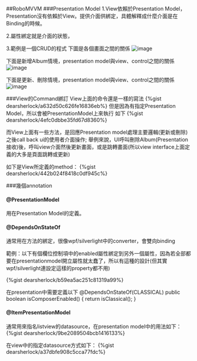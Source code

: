
##RoboMVVM
###Presentation Model
1.View依賴於Presentation Model，Presentation沒有依賴於View。提供介面供綁定，具體解釋成什麼介面是在Binding的時候。

2.屬性綁定就是介面的狀態，

3.範例是一個CRUD的程式
下圖是各個畫面之間的關係
![image](https://farm9.staticflickr.com/8588/15268228253_9a9d02f1a5_o.png)

下面是新增Album情境，presentation model與view、control之間的關係
![image](https://farm8.staticflickr.com/7516/15894025321_c4ae69a9b6_o.png)

下面是更新、刪除情境，presentation model與view、control之間的關係
![image](https://farm8.staticflickr.com/7580/15708870340_1cd69f0c1c_o.png)

###View的Command綁訂
View上面的命令還是一樣的寫法
{%gist dearsherlock/a632d50c626fe16836eb%}
但是因為有指定Presentation Model，所以會被PresentationModel上來執行
如下
{%gist dearsherlock/4efc0dbbe35fd67d8360%}

而View上面有一些方法，是回應Presentation model處理主要邏輯(更新或刪除)
之後call back ui的使用者介面操作; 舉例來說，UI呼叫刪除Album(Presentation接收)後，呼叫view介面然後更新畫面，或是跳轉畫面(所以view interface上面定義的大多是頁面跳轉或更新)

如下是View所定義的method：
{%gist dearsherlock/442b024f8418c0df945c%}

###幾個annotation

#### @PresentationModel
用在Presentation Model的定義。

#### @DependsOnStateOf

通常用在方法的綁定，很像wpf/silverlight中的converter，會雙向binding

範例：以下有個欄位控制項中的enabled屬性綁定到另外一個屬性，因為若全部都要在presentationmodel開立屬性就太蠢了，所以有這種的設計(但其實wpf/silverlight連設定這樣的property都不用)

{%gist dearsherlock/b59ea5ac251c81319a99%}

在presentation中需要定義以下
@DependsOnStateOf(CLASSICAL)
    public boolean isComposerEnabled() {
        return isClassical();
    }
    
    
#### @ItemPresentationModel
通常用來指名listview的datasource，在presentation model中的用法如下：
{%gist dearsherlock/9be2089504bcb1416133%}

在view中的指定datasource方式如下：
{%gist dearsherlock/a37dbfe908c5cca77fdc%}
